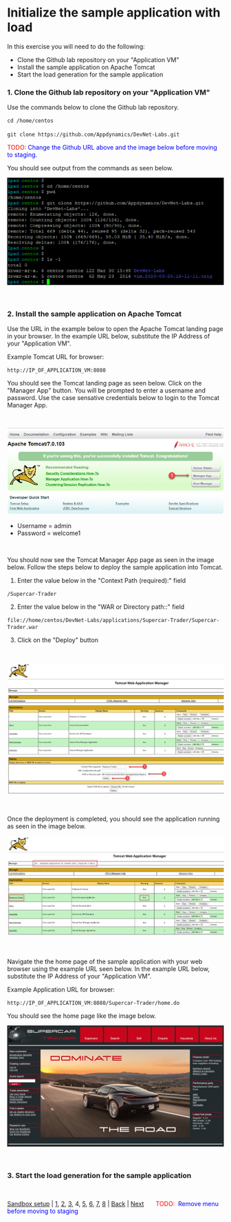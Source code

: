 # Initialize the sample application with load

In this exercise you will need to do the following:
- Clone the Github lab repository on your "Application VM"
- Install the sample application on Apache Tomcat
- Start the load generation for the sample application


### **1.** Clone the Github lab repository on your "Application VM"

Use the commands below to clone the Github lab repository.

```
cd /home/centos

git clone https://github.com/Appdynamics/DevNet-Labs.git
```

<span style="color: red;">TODO:</span> <span style="color: blue;">Change the Github URL above and the image below before moving to staging.</span>

You should see output from the commands as seen below.

![Initialize App 1](./assets/images/04-initialize-app-01.png)

<br>

### **2.** Install the sample application on Apache Tomcat

Use the URL in the example below to open the Apache Tomcat landing page in your browser.  In the example URL below, substitute the IP Address of your "Application VM". 

Example Tomcat URL for browser:

```
http://IP_OF_APPLICATION_VM:8080
```

You should see the Tomcat landing page as seen below.  Click on the "Manager App" button.  You will be prompted to enter a username and password.  Use the case sensative credentials below to login to the Tomcat Manager App.

<br>

![Initialize App 2](./assets/images/04-initialize-app-02.png)

- Username = admin 
- Password = welcome1

<br>

You should now see the Tomcat Manager App page as seen in the image below.  Follow the steps below to deploy the sample application into Tomcat.  

1. Enter the value below in the "Context Path (required):" field
```
/Supercar-Trader
```
2. Enter the value below in the "WAR or Directory path::" field
```
file://home/centos/DevNet-Labs/applications/Supercar-Trader/Supercar-Trader.war
```
3. Click on the "Deploy" button

<br>

![Initialize App 3](./assets/images/04-initialize-app-03.png)

<br>

Once the deployment is completed, you should see the application running as seen in the image below.

![Initialize App 4](./assets/images/04-initialize-app-04.png)

<br>

Navigate the the home page of the sample application with your web browser using the example URL seen below.  In the example URL below, substitute the IP Address of your "Application VM". 

Example Application URL for browser:

```
http://IP_OF_APPLICATION_VM:8080/Supercar-Trader/home.do
```
You should see the home page like the image below.

![Initialize App 5](./assets/images/04-initialize-app-05.png)

<br>


### **3.** Start the load generation for the sample application



<br>

[Sandbox setup](../appd-sandbox-setup-101/1.md) | [1](1.md), [2](2.md), [3](3.md), 4, [5](5.md), [6](6.md), [7](7.md), [8](8.md) | [Back](3.md) | [Next](5.md)    &nbsp;&nbsp;&nbsp;&nbsp;&nbsp;&nbsp;<span style="color: red;">TODO:</span><span style="color: blue;">&nbsp;&nbsp;Remove menu before moving to staging</span>